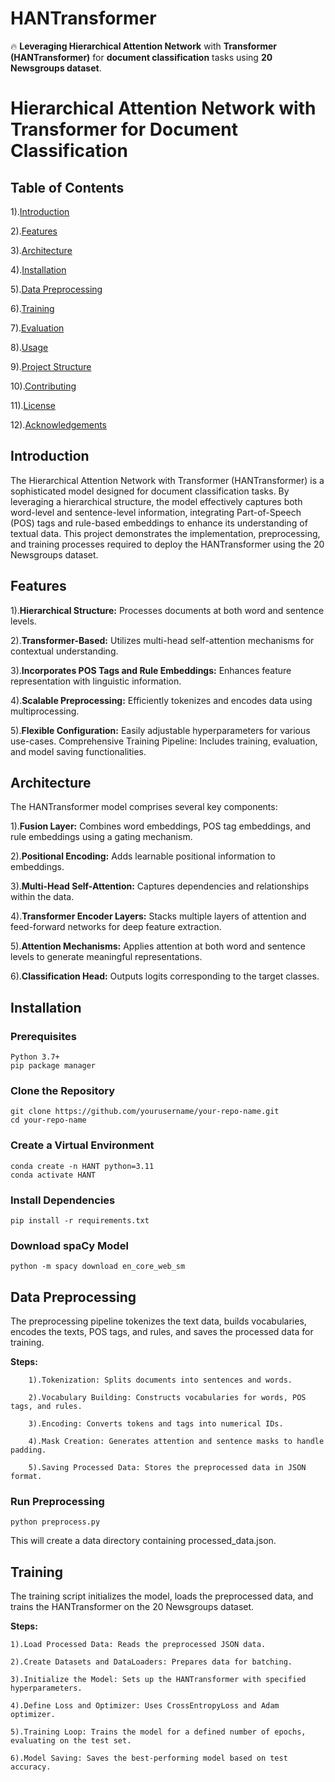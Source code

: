 # HANTransformer
🔥 __Leveraging Hierarchical Attention Network__ with __Transformer (HANTransformer)__ for __document classification__ tasks using __20 Newsgroups dataset__.

# Hierarchical Attention Network with Transformer for Document Classification



## Table of Contents
1).[Introduction](#introduction)

2).[Features](#features)

3).[Architecture](#architecture)

4).[Installation](#installation)

5).[Data Preprocessing](#data-preprocessong)

6).[Training](#training)

7).[Evaluation](#evaluation)

8).[Usage](#usage)

9).[Project Structure](#project-structure)

10).[Contributing](#contribution)

11).[License](#license)

12).[Acknowledgements](#acknowledgements)


## Introduction <a name="introduction"></a>
The Hierarchical Attention Network with Transformer (HANTransformer) is a sophisticated model designed for document classification tasks. By leveraging a hierarchical structure, the model effectively captures both word-level and sentence-level information, integrating Part-of-Speech (POS) tags and rule-based embeddings to enhance its understanding of textual data. This project demonstrates the implementation, preprocessing, and training processes required to deploy the HANTransformer using the 20 Newsgroups dataset.

## Features

1).__Hierarchical Structure:__ Processes documents at both word and sentence levels.

2).__Transformer-Based:__ Utilizes multi-head self-attention mechanisms for contextual understanding.

3).__Incorporates POS Tags and Rule Embeddings:__ Enhances feature representation with linguistic information.

4).__Scalable Preprocessing:__ Efficiently tokenizes and encodes data using multiprocessing.

5).__Flexible Configuration:__ Easily adjustable hyperparameters for various use-cases.
Comprehensive Training Pipeline: Includes training, evaluation, and model saving functionalities.

## Architecture
The HANTransformer model comprises several key components:

1).__Fusion Layer:__ Combines word embeddings, POS tag embeddings, and rule embeddings using a gating mechanism.

2).__Positional Encoding:__ Adds learnable positional information to embeddings.

3).__Multi-Head Self-Attention:__ Captures dependencies and relationships within the data.

4).__Transformer Encoder Layers:__ Stacks multiple layers of attention and feed-forward networks for deep feature extraction.

5).__Attention Mechanisms:__ Applies attention at both word and sentence levels to generate meaningful representations.

6).__Classification Head:__ Outputs logits corresponding to the target classes.

## Installation

### Prerequisites

    Python 3.7+
    pip package manager

### Clone the Repository
    
    git clone https://github.com/yourusername/your-repo-name.git
    cd your-repo-name

### Create a Virtual Environment 

    conda create -n HANT python=3.11
    conda activate HANT

### Install Dependencies
    
    pip install -r requirements.txt

### Download spaCy Model

    python -m spacy download en_core_web_sm

## Data Preprocessing

The preprocessing pipeline tokenizes the text data, builds vocabularies, encodes the texts, POS tags, and rules, and saves the processed data for training.

__Steps:__

        1).Tokenization: Splits documents into sentences and words.
        
        2).Vocabulary Building: Constructs vocabularies for words, POS tags, and rules.
        
        3).Encoding: Converts tokens and tags into numerical IDs.
        
        4).Mask Creation: Generates attention and sentence masks to handle padding.
        
        5).Saving Processed Data: Stores the preprocessed data in JSON format.

### Run Preprocessing

    python preprocess.py

This will create a data directory containing processed_data.json.

## Training 

The training script initializes the model, loads the preprocessed data, and trains the HANTransformer on the 20 Newsgroups dataset.

__Steps:__

    1).Load Processed Data: Reads the preprocessed JSON data.
    
    2).Create Datasets and DataLoaders: Prepares data for batching.
    
    3).Initialize the Model: Sets up the HANTransformer with specified hyperparameters.
    
    4).Define Loss and Optimizer: Uses CrossEntropyLoss and Adam optimizer.
    
    5).Training Loop: Trains the model for a defined number of epochs, evaluating on the test set.
    
    6).Model Saving: Saves the best-performing model based on test accuracy.



